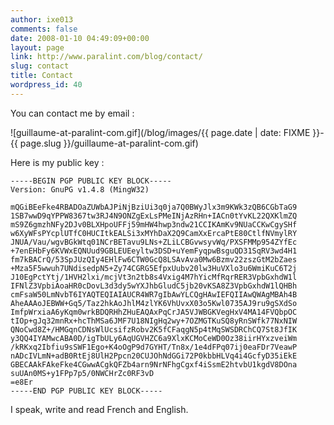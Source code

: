 ```yaml
---
author: ixe013
comments: false
date: 2008-01-10 04:49:09+00:00
layout: page
link: http://www.paralint.com/blog/contact/
slug: contact
title: Contact
wordpress_id: 40
---
```


You can contact me by email :


![guillaume-at-paralint-com.gif](/blog/images/{{ page.date | date: FIXME }}-{{ page.slug }}/guillaume-at-paralint-com.gif)


Here is my public key :

    
    -----BEGIN PGP PUBLIC KEY BLOCK-----
    Version: GnuPG v1.4.8 (MingW32)
    
    mQGiBEeFke4RBADOaZUWbAJPiNjBziUi3q0ja7Q0BWyJlx3m9KWk3zQB6CGbTaG9
    1SB7wwD9qYPPW8367tw3RJ4N9ONZgExLsPMeINjAzRHn+IACn0tYvKL22QXKlmZQ
    mS9Z6gmzhNFy2DJv0BLXHpoUFFj59mHW4hwp3ndw21CCIKAmKv9NUaCCKwCgySHf
    w6XyWFsPYcplUTfC0HUCItkEALSi3xMYhDaX2Q9CamXxErcaPtE80CtlfNVmylRY
    JNUA/Vau/wgvBGkWtq01NCrBETavu9LNs+ZLiLCBGvwsyvWq/PXSFMMp954ZYfEc
    +7enEHbFy6KVWxEQNUud9GBLEUEeyltw3DSD+uYemFyqpwBsguQD31SqRV3wd4H1
    fm7kBACrQ/53SpJUzQIy4EHlFw6CTW0GcQ8LSAvAva0Mw6Bzmv22zszGtM2bZaes
    +Mza5F5wwuh7UNdisedpN5+Zy74CGRG5EfpxUubv20lw3HuVXlo3u6WmiKuC6T2j
    J10EgPctYtj/1HVH2lxi/mcjVt3n2tb8s4Vxig4M7hYicMfRqrRER3VpbGxhdW1l
    IFNlZ3VpbiAoaHR0cDovL3d3dy5wYXJhbGludC5jb20vKSA8Z3VpbGxhdW1lQHBh
    cmFsaW50LmNvbT6IYAQTEQIAIAUCR4WR7gIbAwYLCQgHAwIEFQIIAwQWAgMBAh4B
    AheAAAoJEBWW+Gq5/Taz2hkAoJhlM4zlYK6VhUvxX03o5Kwl0735AJ9ru9gSXdSo
    ImfpWrxiaA6yKqm0wrkBDQRHhZHuEAQAxPqCrJA5VJWBGKVegHxV4MA14FVQbpOC
    tIOp+gJq32mnRx+hcThMSa6JMF7U18NIgHq2wy+7OZMGTKuSQ8yRnSWfk77NxNIW
    QNoCwd8Z+/HMGqnCDNsWlUcsifzRobv2K5fCFaqgN5p4tMqSWSDRChCQ7St8JfIK
    y3QQ4IYAMwcABA0D/igTbULy6AqUGVHZC6a9XlxKCMoCeWD0Oz38iirHYxzveiWm
    /kRKxq2Ibfiu9sSWF1Ego+K4oOgP9d7GYHT/Tn8x/1e4dFPq07ij0eaFDr7VeawP
    nADcIVLmN+adB0RtEj8UlH2Ppcn20CUJOhNdGGi72P0kbbHLVq4i4GcfyD35iEkE
    GBECAAkFAkeFke4CGwwACgkQFZb4arn9NrNFhgCgxf4iSsmE2htvbU1kgdV8DOna
    suUAn0MS+y1FPp7p5/0NWCHrZc0RF3vD
    =e8Er
    -----END PGP PUBLIC KEY BLOCK-----


I speak, write and read French and English.
